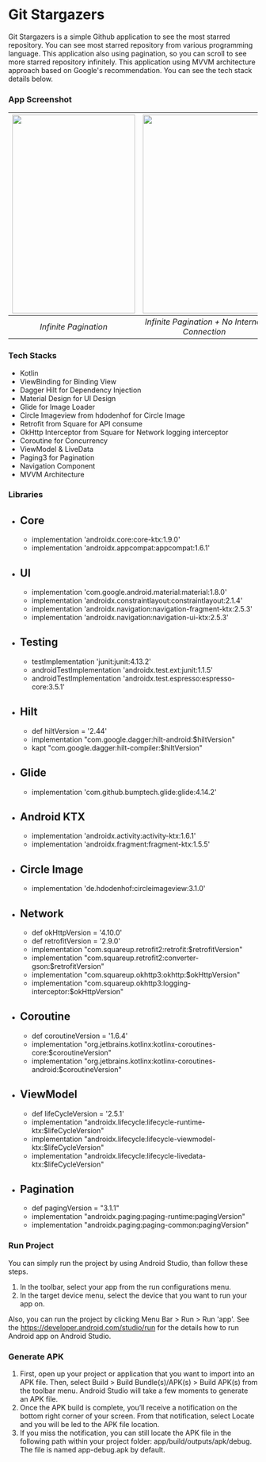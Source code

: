 # Git Stargazers
Git Stargazers is a simple Github application to see the most starred repository. You can see most starred repository from various programming language. This application also using pagination, so you can scroll to see more starred repository infinitely. This application using MVVM architecture approach based on Google's recommendation. You can see the tech stack details below.

### App Screenshot
| <img src=infinite-pagination.gif  align="center" height="400" width="248" ></a> | <img src=infinite-pagination_no-connection.gif  align="center" height="400" width="248" ></a> |
|:-------------------------------------------------------------------------------:|:---------------------------------------------------------------------------------------------:|
|                              *Infinite Pagination*                              |                        *Infinite Pagination + No Internet Connection*                         |

### Tech Stacks
- Kotlin
- ViewBinding for Binding View
- Dagger Hilt for Dependency Injection
- Material Design for UI Design
- Glide for Image Loader
- Circle Imageview from hdodenhof for Circle Image
- Retrofit from Square for API consume
- OkHttp Interceptor from Square for Network logging interceptor
- Coroutine for Concurrency
- ViewModel & LiveData
- Paging3 for Pagination
- Navigation Component
- MVVM Architecture

### Libraries
- ## Core
  - implementation 'androidx.core:core-ktx:1.9.0'
  - implementation 'androidx.appcompat:appcompat:1.6.1'

- ## UI
  - implementation 'com.google.android.material:material:1.8.0'
  - implementation 'androidx.constraintlayout:constraintlayout:2.1.4'
  - implementation 'androidx.navigation:navigation-fragment-ktx:2.5.3'
  - implementation 'androidx.navigation:navigation-ui-ktx:2.5.3'

- ## Testing
  - testImplementation 'junit:junit:4.13.2'
  - androidTestImplementation 'androidx.test.ext:junit:1.1.5'
  - androidTestImplementation 'androidx.test.espresso:espresso-core:3.5.1'

- ## Hilt
  - def hiltVersion = '2.44'
  - implementation "com.google.dagger:hilt-android:$hiltVersion"
  - kapt "com.google.dagger:hilt-compiler:$hiltVersion"

- ## Glide
  - implementation 'com.github.bumptech.glide:glide:4.14.2'

- ## Android KTX
  - implementation 'androidx.activity:activity-ktx:1.6.1'
  - implementation 'androidx.fragment:fragment-ktx:1.5.5'

- ## Circle Image
  - implementation 'de.hdodenhof:circleimageview:3.1.0'

- ## Network
  - def okHttpVersion = '4.10.0'
  - def retrofitVersion = '2.9.0'
  - implementation "com.squareup.retrofit2:retrofit:$retrofitVersion"
  - implementation "com.squareup.retrofit2:converter-gson:$retrofitVersion"
  - implementation "com.squareup.okhttp3:okhttp:$okHttpVersion"
  - implementation "com.squareup.okhttp3:logging-interceptor:$okHttpVersion"

- ## Coroutine
  - def coroutineVersion = '1.6.4'
  - implementation "org.jetbrains.kotlinx:kotlinx-coroutines-core:$coroutineVersion"
  - implementation "org.jetbrains.kotlinx:kotlinx-coroutines-android:$coroutineVersion"

- ## ViewModel
  - def lifeCycleVersion = '2.5.1'
  - implementation "androidx.lifecycle:lifecycle-runtime-ktx:$lifeCycleVersion"
  - implementation "androidx.lifecycle:lifecycle-viewmodel-ktx:$lifeCycleVersion"
  - implementation "androidx.lifecycle:lifecycle-livedata-ktx:$lifeCycleVersion"

- ## Pagination
  - def pagingVersion = "3.1.1"
  - implementation "androidx.paging:paging-runtime:pagingVersion"
  - implementation "androidx.paging:paging-common:pagingVersion"

### Run Project
You can simply run the project by using Android Studio, than follow these steps.
1. In the toolbar, select your app from the run configurations menu.
2. In the target device menu, select the device that you want to run your app on.

Also, you can run the project by clicking Menu Bar > Run > Run 'app'. See the https://developer.android.com/studio/run for the details how to run Android app on Android Studio.

### Generate APK
1. First, open up your project or application that you want to import into an APK file. Then, select Build > Build Bundle(s)/APK(s) > Build APK(s) from the toolbar menu. Android Studio will take a few moments to generate an APK file.
2. Once the APK build is complete, you’ll receive a notification on the bottom right corner of your screen. From that notification, select Locate and you will be led to the APK file location.
3. If you miss the notification, you can still locate the APK file in the following path within your project folder: app/build/outputs/apk/debug. The file is named app-debug.apk by default.